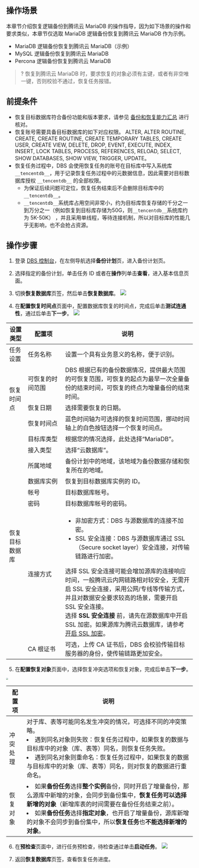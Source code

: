
## 操作场景
本章节介绍恢复逻辑备份到腾讯云 MariaDB 的操作指导，因为如下场景的操作和要求类似，本章节仅选取 MariaDB 逻辑备份恢复到腾讯云 MariaDB 作为示例。

- MariaDB 逻辑备份恢复到腾讯云 MariaDB（示例）
- MySQL 逻辑备份恢复到腾讯云 MariaDB
- Percona 逻辑备份恢复到腾讯云 MariaDB
>? 恢复到腾讯云 MariaDB 时，要求恢复的对象必须有主键，或者有非空唯一键，否则校验不通过，恢复任务报错。

## 前提条件
- 恢复目标数据库符合备份功能和版本要求，请参见 [备份和恢复能力汇总](https://cloud.tencent.com/document/product/1513/64026) 进行核对。
- 恢复账号需要具备目标数据库的如下对应权限。
  ALTER, ALTER ROUTINE, CREATE, CREATE ROUTINE, CREATE TEMPORARY TABLES, CREATE USER, CREATE VIEW, DELETE, DROP, EVENT, EXECUTE, INDEX, INSERT, LOCK TABLES, PROCESS, REFERENCES, RELOAD, SELECT, SHOW DATABASES, SHOW VIEW, TRIGGER, UPDATE。
- 恢复任务过程中，DBS 会使用恢复任务的账号在目标库中写入系统库 `__tencentdb__`，用于记录恢复任务过程中的元数据信息，因此需要对目标数据库授权 `__tencentdb__` 的全部权限。
  - 为保证后续问题可定位，恢复任务结束后不会删除目标库中的`__tencentdb__`。
  - `__tencentdb__`系统库占用空间非常小，约为目标库恢复存储的千分之一到万分之一（例如恢复到目标库存储为50G，则`__tencentdb__`系统库约为 5K-50K） ，并且采用单线程，等待连接机制，所以对目标库的性能几乎无影响，也不会抢占资源。

## 操作步骤
1. 登录 [DBS 控制台](https://console.cloud.tencent.com/dbs)，在左侧导航选择**备份计划**页，进入备份计划页。

2. 选择指定的备份计划，单击任务 ID 或者在**操作**列单击**查看**，进入基本信息页面。

3. 切换**恢复数据库**页签，然后单击**恢复数据库**。
    ![](https://qcloudimg.tencent-cloud.cn/raw/f0b022c36c3f15efac879d0c3e25492c.png)

4. 在**配置恢复时间点**页面中，配置数据库恢复的时间点，完成后单击**测试连通性**，通过后单击**下一步**。
    ![](https://qcloudimg.tencent-cloud.cn/raw/4072e51dd0f920821955c3e662b2bb7c.png)

  <table>
  <thead><tr><th width="10%">设置类型</th><th width="20%">配置项</th><th width="70%">说明</th></tr></thead>
  <tbody>
  <tr>
  <td>任务设置</td>
  <td>任务名称</td>
  <td>设置一个具有业务意义的名称，便于识别。</td></tr>
  <tr>
  <td rowspan=3>恢复时间点</td>
  <td>可恢复的时间范围</td>
  <td>DBS 根据已有的备份数据情况，提供最大范围的可恢复范围，可恢复的起点为最早一次全量备份的结束时间，可恢复的终点为增量备份的结束时间。</td></tr>
  <tr>
  <td>恢复日期</td>
  <td>选择需要恢复的日期。</td></tr>
  <tr>
  <td>恢复时间点</td>
  <td>蓝色时间轴为可选择的恢复时间范围，挪动时间轴上的白色按钮选择一个恢复时间点。</td></tr>
  <tr>
  <td rowspan=9>恢复目标数据库</td>
  <td>目标库类型</td><td>根据您的情况选择，此处选择“MariaDB”。</td></tr>
  <tr>
  <td>接入类型</td><td>选择“云数据库”。
  </td></tr>
  <tr>
  <td>所属地域</td><td>备份计划中的地域，该地域为备份数据存储和恢复所在的地域。</td></tr> 
  <tr>
  <td>数据库实例</td><td>恢复到目标数据库实例的 ID。</td></tr>
  <tr>
  <td>帐号</td><td>目标数据库帐号。</td></tr>
  <tr>
  <td>密码</td><td>目标数据库帐号的密码。</td></tr>
  <tr>
  <td>连接方式</td><td><ul><li>非加密方式：DBS 与源数据库的连接不加密。</li><li>SSL 安全连接：DBS 与源数据库通过 SSL（Secure socket layer）安全连接，对传输链路进行加密。</li></ul><dx-alert infotype="explain" title="说明">选择 SSL 安全连接可能会增加源库的连接响应时间，一般腾讯云内网链路相对较安全，无需开启 SSL 安全连接，采用公网/专线等传输方式，并且对数据安全要求较高的场景，需要开启 SSL 安全连接。<br>选择<b> SSL 安全连接</b> 前，请先在源数据库中开启 SSL 加密。如果源库为腾讯云数据库，请参考 <a href="https://cloud.tencent.com/document/product/237/33944">开启 SSL 加密</a>。</dx-alert></td></tr>
  <tr>
  <td>CA 根证书</td><td>可选，上传 CA 证书后，DBS 会校验传输目标服务器的身份，使传输链路更加安全。</td></tr></tbody></table>

5. 在**配置恢复对象**页面中，选择恢复冲突选项和恢复对象，完成后单击**下一步**。
<img src="https://qcloudimg.tencent-cloud.cn/raw/430444bf0116d82df641078b4b233a26.png" style="zoom:30%;" />


| 配置项   | 说明                                                         |
| -------- | ------------------------------------------------------------ |
| 冲突处理 | 对于库、表等可能同名发生冲突的情况，可选择不同的冲突策略。<li>遇到同名对象则失败：恢复任务过程中，如果恢复的数据与目标库中的对象（库、表等）同名，则恢复任务失败。<li>遇到同名对象则重命名：恢复任务过程中，如果恢复的数据与目标库中的对象（库、表等）同名，则对恢复的数据进行重命名。 |
| 恢复对象 | <li>如果**备份任务**选择**整个实例**备份，同时开启了增量备份，那么源库中新增的对象，会同步到备份集中，**恢复任务可以选择新增的对象**（新增库表的时间需要在备份任务结束之前）。<li>如果**备份任务**选择**指定对象**，也开启了增量备份，源库新增的对象不会同步到备份集中，所以**恢复任务**也**不能选择新增的对象**。 |

6. 在**预检查**页面中，进行任务预检查，待检查通过单击**启动任务**。
    ![](https://qcloudimg.tencent-cloud.cn/raw/e1db92711588e5517e01465e90f988d7.png)

7. 返回**恢复数据库**页签，查看恢复任务进度。
